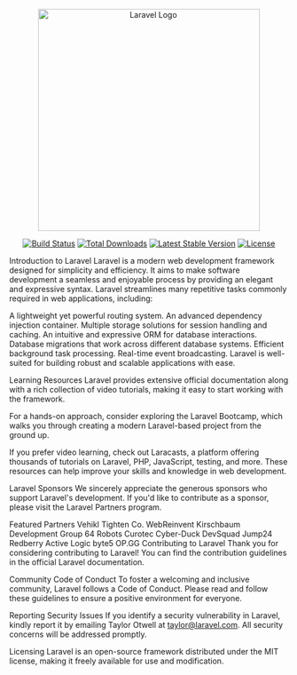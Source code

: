 <p align="center"><a href="https://laravel.com" target="_blank"><img src="https://raw.githubusercontent.com/laravel/art/master/logo-lockup/5%20SVG/2%20CMYK/1%20Full%20Color/laravel-logolockup-cmyk-red.svg" width="400" alt="Laravel Logo"></a></p> <p align="center"> <a href="https://github.com/laravel/framework/actions"><img src="https://github.com/laravel/framework/workflows/tests/badge.svg" alt="Build Status"></a> <a href="https://packagist.org/packages/laravel/framework"><img src="https://img.shields.io/packagist/dt/laravel/framework" alt="Total Downloads"></a> <a href="https://packagist.org/packages/laravel/framework"><img src="https://img.shields.io/packagist/v/laravel/framework" alt="Latest Stable Version"></a> <a href="https://packagist.org/packages/laravel/framework"><img src="https://img.shields.io/packagist/l/laravel/framework" alt="License"></a> </p>
Introduction to Laravel
Laravel is a modern web development framework designed for simplicity and efficiency. It aims to make software development a seamless and enjoyable process by providing an elegant and expressive syntax. Laravel streamlines many repetitive tasks commonly required in web applications, including:

A lightweight yet powerful routing system.
An advanced dependency injection container.
Multiple storage solutions for session handling and caching.
An intuitive and expressive ORM for database interactions.
Database migrations that work across different database systems.
Efficient background task processing.
Real-time event broadcasting.
Laravel is well-suited for building robust and scalable applications with ease.

Learning Resources
Laravel provides extensive official documentation along with a rich collection of video tutorials, making it easy to start working with the framework.

For a hands-on approach, consider exploring the Laravel Bootcamp, which walks you through creating a modern Laravel-based project from the ground up.

If you prefer video learning, check out Laracasts, a platform offering thousands of tutorials on Laravel, PHP, JavaScript, testing, and more. These resources can help improve your skills and knowledge in web development.

Laravel Sponsors
We sincerely appreciate the generous sponsors who support Laravel's development. If you'd like to contribute as a sponsor, please visit the Laravel Partners program.

Featured Partners
Vehikl
Tighten Co.
WebReinvent
Kirschbaum Development Group
64 Robots
Curotec
Cyber-Duck
DevSquad
Jump24
Redberry
Active Logic
byte5
OP.GG
Contributing to Laravel
Thank you for considering contributing to Laravel! You can find the contribution guidelines in the official Laravel documentation.

Community Code of Conduct
To foster a welcoming and inclusive community, Laravel follows a Code of Conduct. Please read and follow these guidelines to ensure a positive environment for everyone.

Reporting Security Issues
If you identify a security vulnerability in Laravel, kindly report it by emailing Taylor Otwell at taylor@laravel.com. All security concerns will be addressed promptly.

Licensing
Laravel is an open-source framework distributed under the MIT license, making it freely available for use and modification.
